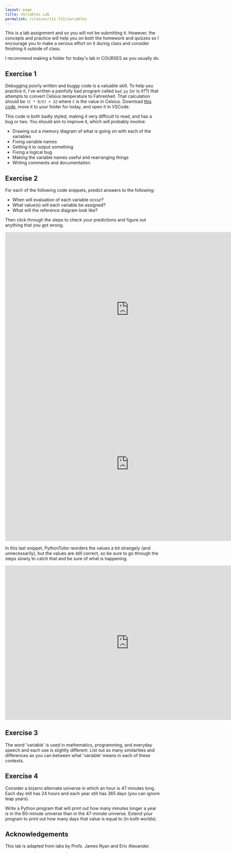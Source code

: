 ```yaml
---
layout: page
title: Variables Lab 
permalink: /classes/111-f22/variables
---
```


This is a lab assignment and so you will not be submitting it.
However, the concepts and practice will help you on both the homework and quizzes so I encourage you to make a serious effort on it during class and consider finishing it outside of class.

I recommend making a folder for today's lab in COURSES as you usually do.

## Exercise 1
Debugging poorly written and buggy code is a valuable skill.
To help you practice it, I've written a painfully bad program called `bad.py` (or is it??) that attempts to convert Celsius temperature to Fahrenheit.
That calculation should be `(C * 9/5) + 32` where `C` is the value in Celsius.
Download [this code](bad-1.py), move it to your folder for today, and open it in VSCode.

This code is both badly styled, making it very difficult to read, and has a bug or two.
You should aim to improve it, which will probably involve:
* Drawing out a memory diagram of what is going on with each of the variables
* Fixing variable names
* Getting it to output something
* Fixing a logical bug
* Making the variable names useful and rearranging things
* Writing comments and documentation

## Exercise 2
For each of the following code snippets, predict answers to the following:
* When will evaluation of each variable occur?
* What value(s) will each variable be assigned?
* What will the reference diagram look like?

Then click through the steps to check your predictions and figure out anything that you got wrong.

<iframe width="800" height="500" frameborder="0" src="https://pythontutor.com/iframe-embed.html#code=x%20%3D%201%20%2B%201%0Ay%20%3D%203%20%2B%200%0Az%20%3D%20x%20%2B%20y%0Aprint%28z%29&codeDivHeight=400&codeDivWidth=350&cumulative=true&curInstr=0&heapPrimitives=true&origin=opt-frontend.js&py=3&rawInputLstJSON=%5B%5D&textReferences=false"> </iframe>

<iframe width="800" height="500" frameborder="0" src="https://pythontutor.com/iframe-embed.html#code=a%20%3D%202%0Ab%20%3D%20a%0Aa%20%3D%20a%20%2B%203%0Aprint%28a,%20b%29&codeDivHeight=400&codeDivWidth=350&cumulative=true&curInstr=0&heapPrimitives=true&origin=opt-frontend.js&py=3&rawInputLstJSON=%5B%5D&textReferences=false"> </iframe>


In this last snippet, PythonTutor reorders the values a bit strangely (and unnecessarily), but the values are still correct, so be sure to go through the steps slowly to catch that and be sure of what is happening.
<iframe width="800" height="500" frameborder="0" src="https://pythontutor.com/iframe-embed.html#code=variable1%20%3D%2010%0Avariable2%20%3D%20variable1%0Avariable1%20%3D%20variable2%20-%203%0Avariable2%20%3D%20variable1%20%2B%205%0Avariable1%20%3D%2010%0Avariable3%20%3D%20variable2%0Avariable4%20%3D%201%0Avariable3%20%3D%20variable3%20-%202&codeDivHeight=400&codeDivWidth=350&cumulative=true&curInstr=0&heapPrimitives=true&origin=opt-frontend.js&py=3&rawInputLstJSON=%5B%5D&textReferences=false"> </iframe>

## Exercise 3
The word 'variable' is used in mathematics, programming, and everyday speech and each use is slightly different.
List out as many similarities and differences as you can between what 'variable' means in each of these contexts.

## Exercise 4
Consider a bizarro alternate universe in which an hour is 47 minutes long. Each day still has 24 hours and each year still has 365 days (you can ignore leap years).

Write a Python program that will print out how many minutes longer a year is in the 60-minute universe than in the 47-minute universe.
Extend your program to print out how many days that value is equal to (in both worlds).


## Acknowledgements
This lab is adapted from labs by Profs. James Ryan and Eric Alexander.